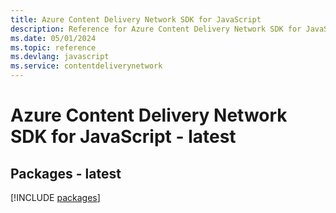 ```yaml
---
title: Azure Content Delivery Network SDK for JavaScript
description: Reference for Azure Content Delivery Network SDK for JavaScript
ms.date: 05/01/2024
ms.topic: reference
ms.devlang: javascript
ms.service: contentdeliverynetwork
---
```

# Azure Content Delivery Network SDK for JavaScript - latest
## Packages - latest
[!INCLUDE [packages](content-delivery-network-index.md)]